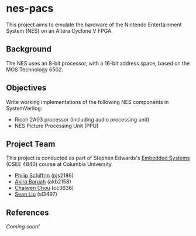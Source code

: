 # nes-pacs

This project aims to emulate the hardware of the Nintendo
Entertainment System (NES) on an Altera Cyclone V FPGA.

## Background

The NES uses an 8-bit processor, with a 16-bit address space, based on
the MOS Technology 6502.


## Objectives

Write working implementations of the following NES components in
SystemVerilog:

- Ricoh 2A03 processor (including audio processing unit)
- NES Picture Processing Unit (PPU)


## Project Team

This project is conducted as part of Stephen Edwards's [Embedded
Systems](http://www.cs.columbia.edu/~sedwards/classes/2016/4840-spring/index.html)
(CSEE 4840) course at Columbia University.

- [Philip Schiffrin](https://github.com/nethacker11) (pjs2186)
- [Akira Baruah](https://github.com/akira-baruah) (akb2158)
- [Chaiwen Chou](https://github.com/chaiwen) (cc3636)
- [Sean Liu](https://github.com/seansliu) (sl3497)


## References
*Coming soon!*
